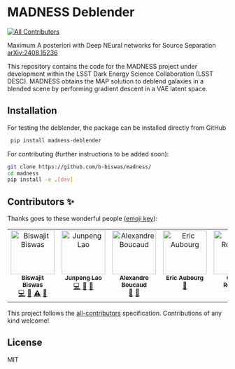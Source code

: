 # MADNESS Deblender
<!-- ALL-CONTRIBUTORS-BADGE:START - Do not remove or modify this section -->
[![All Contributors](https://img.shields.io/badge/all_contributors-6-orange.svg?style=flat-square)](#contributors-)
<!-- ALL-CONTRIBUTORS-BADGE:END -->

Maximum A posteriori with Deep NEural networks for Source Separation [arXiv:2408.15236](https://arxiv.org/abs/2408.15236v1)

This repository contains the code for the MADNESS project under development within the LSST Dark Energy Science Collaboration (LSST DESC).
MADNESS obtains the MAP solution to deblend galaxies in a blended scene by performing gradient descent in a VAE latent space.

## Installation
For testing the deblender, the package can be installed directly from GitHub
```bash
 pip install madness-deblender
```
For contributing (further instructions to be added soon):
```bash
git clone https://github.com/b-biswas/madness/
cd madness
pip install -e .[dev]
```

## Contributors ✨

Thanks goes to these wonderful people ([emoji key](https://allcontributors.org/docs/en/emoji-key)):

<!-- ALL-CONTRIBUTORS-LIST:START - Do not remove or modify this section -->
<!-- prettier-ignore-start -->
<!-- markdownlint-disable -->
<table>
  <tbody>
    <tr>
      <td align="center" valign="top" width="14.28%"><a href="https://github.com/b-biswas"><img src="https://avatars.githubusercontent.com/u/44917825?v=4?s=100" width="100px;" alt="Biswajit Biswas"/><br /><sub><b>Biswajit Biswas</b></sub></a><br /><a href="https://github.com/b-biswas/MADNESS/commits?author=b-biswas" title="Code">💻</a> <a href="#ideas-b-biswas" title="Ideas, Planning, & Feedback">🤔</a> <a href="https://github.com/b-biswas/MADNESS/commits?author=b-biswas" title="Tests">⚠️</a> <a href="#maintenance-b-biswas" title="Maintenance">🚧</a></td>
      <td align="center" valign="top" width="14.28%"><a href="https://junpenglao.xyz/"><img src="https://avatars.githubusercontent.com/u/12952641?v=4?s=100" width="100px;" alt="Junpeng Lao"/><br /><sub><b>Junpeng Lao</b></sub></a><br /><a href="https://github.com/b-biswas/MADNESS/commits?author=junpenglao" title="Code">💻</a> <a href="https://github.com/b-biswas/MADNESS/pulls?q=is%3Apr+reviewed-by%3Ajunpenglao" title="Reviewed Pull Requests">👀</a> <a href="#ideas-junpenglao" title="Ideas, Planning, & Feedback">🤔</a></td>
      <td align="center" valign="top" width="14.28%"><a href="https://aboucaud.github.io"><img src="https://avatars.githubusercontent.com/u/3065310?v=4?s=100" width="100px;" alt="Alexandre Boucaud"/><br /><sub><b>Alexandre Boucaud</b></sub></a><br /><a href="https://github.com/b-biswas/MADNESS/pulls?q=is%3Apr+reviewed-by%3Aaboucaud" title="Reviewed Pull Requests">👀</a> <a href="#ideas-aboucaud" title="Ideas, Planning, & Feedback">🤔</a></td>
      <td align="center" valign="top" width="14.28%"><a href="https://github.com/aubourg"><img src="https://avatars.githubusercontent.com/u/4321664?v=4?s=100" width="100px;" alt="Eric Aubourg"/><br /><sub><b>Eric Aubourg</b></sub></a><br /><a href="#ideas-aubourg" title="Ideas, Planning, & Feedback">🤔</a></td>
      <td align="center" valign="top" width="14.28%"><a href="https://github.com/roucelle"><img src="https://avatars.githubusercontent.com/u/17788009?v=4?s=100" width="100px;" alt="Cécile Roucelle"/><br /><sub><b>Cécile Roucelle</b></sub></a><br /><a href="#ideas-roucelle" title="Ideas, Planning, & Feedback">🤔</a></td>
      <td align="center" valign="top" width="14.28%"><a href="https://github.com/aguinot"><img src="https://avatars.githubusercontent.com/u/39480528?v=4?s=100" width="100px;" alt="Axel Guinot"/><br /><sub><b>Axel Guinot</b></sub></a><br /><a href="#ideas-aguinot" title="Ideas, Planning, & Feedback">🤔</a></td>
    </tr>
  </tbody>
</table>

<!-- markdownlint-restore -->
<!-- prettier-ignore-end -->

<!-- ALL-CONTRIBUTORS-LIST:END -->

This project follows the [all-contributors](https://github.com/all-contributors/all-contributors) specification. Contributions of any kind welcome!

## License
MIT
